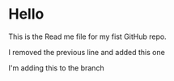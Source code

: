 # Hello

This is the Read me file for my fist GitHub repo.

I removed the previous line and added this one

I'm adding this to the branch
